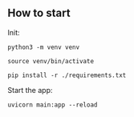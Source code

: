 ## How to start

Init:

```python3 -m venv venv```

```source venv/bin/activate```

```pip install -r ./requirements.txt```

Start the app:

```uvicorn main:app --reload```